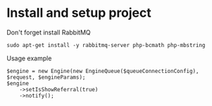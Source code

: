 # Install and setup project

Don't forget install RabbitMQ
```
sudo apt-get install -y rabbitmq-server php-bcmath php-mbstring
```

Usage example
```
$engine = new Engine(new EngineQueue($queueConnectionConfig), $request, $engineParams);
$engine
    ->setIsShowReferral(true)
    ->notify();
```
